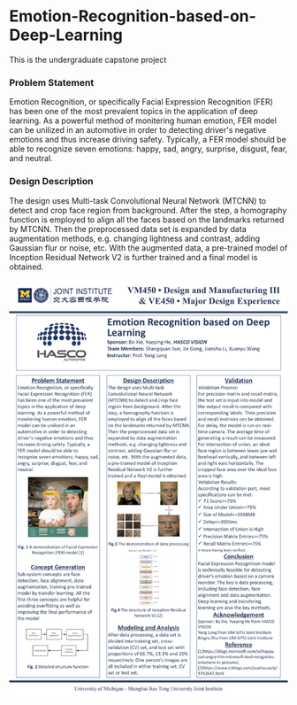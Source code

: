 # Emotion-Recognition-based-on-Deep-Learning


This is the undergraduate capstone project


### Problem Statement

Emotion Recognition, or specifically Facial Expression Recognition (FER) has been one of the most prevalent topics in the application of deep learning. As a powerful method of monitering human emotion, FER model can be unilized in an automotive in order to detecting driver's negative emotions and thus increase driving safety. Typically, a
FER model should be able to recognize seven emotions: happy, sad, angry, surprise, disgust, fear, and neutral.

### Design Description

The design uses Multi-task Convolutional Neural Network (MTCNN) to detect and crop face region from background. After the step, a homography function is employed to align all the faces based on the landmarks returned by MTCNN. Then the preprocessed data set is expanded by data augmentation methods, e.g. changing lightness and contrast, adding Gaussian flur or noise, etc. With the augmented data, a pre-trained model of Inception Residual Network V2 is further
trained and a final model is obtained.


![image](https://github.com/oliverwangx/Emotion-Recognition-based-on-Deep-Learning/blob/master/EmotionRecognization.jpg)


